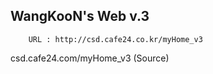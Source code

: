 ## WangKooN's Web v.3

```
	URL : http://csd.cafe24.co.kr/myHome_v3 
```
csd.cafe24.com/myHome_v3 (Source)

